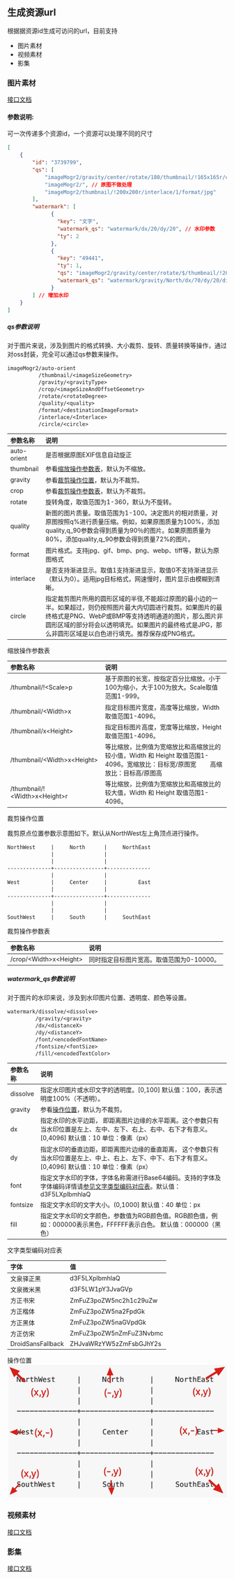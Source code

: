 ## 生成资源url

根据据资源id生成可访问的url，目前支持
* 图片素材
* 视频素材
* 影集

### 图片素材

[接口文档](http://xyapi.xiaoniangao.cn/project/300/interface/api/7681)

#### 参数说明:

可一次传递多个资源id，一个资源可以处理不同的尺寸
```json
[
    {
        "id": "3739799",
        "qs": [
            "imageMogr2/gravity/center/rotate/180/thumbnail/!165x165r/crop/165x165/interlace/1/format/jpg",
            "imageMogr2/", // 原图不做处理
            "imageMogr2/thumbnail/!200x200r/interlace/1/format/jpg"
        ],
        "watermark": [
              {
                "key": "文字",
                "watermark_qs": "watermark/dx/20/dy/20", // 水印参数
                "ty": 2 
              },
              {
                "key": "49441",
                "ty": 1,
                "qs": "imageMogr2/gravity/center/rotate/$/thumbnail/!200x200r/crop/200x200/interlace/1/format/jpg",
                "watermark_qs": "watermark/gravity/North/dx/70/dy/20/dissolve/10"
              }
        ] // 增加水印
    }
]
```

##### qs参数说明

对于图片来说，涉及到图片的格式转换、大小裁剪、旋转、质量转换等操作，通过对oss封装，完全可以通过qs参数来操作。
```
imageMogr2/auto-orient
          /thumbnail/<imageSizeGeometry>
          /gravity/<gravityType>
          /crop/<imageSizeAndOffsetGeometry>
          /rotate/<rotateDegree>
          /quality/<quality>
          /format/<destinationImageFormat>
          /interlace/<Interlace>
          /circle/<circle>
```

| 参数名称 | 说明 |
| :-----| :----|
| auto-orient | 是否根据原图EXIF信息自动旋正 |
| thumbnail | 参看[缩放操作参数表](#thumbnail)，默认为不缩放。 |
| gravity | 参看[裁剪操作位置](#gravity)，默认为不裁剪。 |
| crop | 参看[裁剪操作参数表](#crop)，默认为不裁剪。 |
| rotate | 旋转角度，取值范围为1-360，默认为不旋转。 | 
| quality | 新图的图片质量。取值范围为1-100。决定图片的相对质量，对原图按照q%进行质量压缩。例如，如果原图质量为100%，添加quality,q_90参数会得到质量为90％的图片。如果原图质量为80%，添加quality,q_90参数会得到质量72%的图片。 |
| format | 图片格式。支持jpg、gif、bmp、png、webp、tiff等，默认为原图格式 |
| interlace | 是否支持渐进显示。取值1支持渐进显示，取值0不支持渐进显示（默认为0）。适用jpg目标格式，网速慢时，图片显示由模糊到清晰。 |
| circle | 指定裁剪图片所用的圆形区域的半径,不能超过原图的最小边的一半。如果超过，则仍按照图片最大内切圆进行裁剪。如果图片的最终格式是PNG、WebP或BMP等支持透明通道的图片，那么图片非圆形区域的部分将会以透明填充。如果图片的最终格式是JPG，那么非圆形区域是以白色进行填充。推荐保存成PNG格式。 |

<a name="thumbnail">缩放操作参数表</a>

| 参数名称 | 说明 |
| :-----| :----|
| /thumbnail/!\<Scale\>p | 基于原图的长宽，按指定百分比缩放。小于100为缩小，大于100为放大。Scale取值范围1-999。 |
| /thumbnail/\<Width\>x | 指定目标图片宽度，高度等比缩放，Width取值范围1-4096。 |
| /thumbnail/x\<Height\> | 指定目标图片高度，宽度等比缩放，Height取值范围1-4096。 |
| /thumbnail/\<Width\>x\<Height\> | 等比缩放，比例值为宽缩放比和高缩放比的较小值，Width 和 Height 取值范围1-4096。宽缩放比：目标宽/原图宽   高缩放比：目标高/原图高 |
| /thumbnail/!\<Width\>x\<Height\>r | 等比缩放，比例值为宽缩放比和高缩放比的较大值，Width 和 Height 取值范围1-4096。|

<a name="gravity">裁剪操作位置</a>

裁剪原点位置参数示意图如下。默认从NorthWest左上角顶点进行操作。
```
NorthWest     |     North      |     NorthEast
              |                |    
              |                |    
--------------+----------------+--------------
              |                |    
West          |     Center     |          East 
              |                |    
--------------+----------------+--------------
              |                |    
              |                |    
SouthWest     |     South      |     SouthEast
```

<a name="crop">裁剪操作参数表</a>

| 参数名称 | 说明 |
| :-----| :----|
| /crop/\<Width\>x\<Height\> | 同时指定目标图片宽高。取值范围为0-10000。 |

##### watermark_qs参数说明

对于图片的水印来说，涉及到水印图片位置、透明度、颜色等设置。
```
watermark/dissolve/<dissolve>
         /gravity/<gravity>
         /dx/<distanceX>
         /dy/<distanceY>
         /font/<encodedFontName>
         /fontsize/<fontSize>
         /fill/<encodedTextColor>
```

| 参数名称 | 说明 |
| :-----| :----|
| dissolve | 指定水印图片或水印文字的透明度。[0,100] 默认值：100，表示透明度100%（不透明）。 |
| gravity | 参看[操作位置](#gravity_w)，默认为不裁剪。 |
| dx | 指定水印的水平边距， 即距离图片边缘的水平距离。这个参数只有当水印位置是左上、左中、左下、右上、右中、右下才有意义。[0,4096] 默认值：10 单位：像素（px）|
| dy | 指定水印的垂直边距，即距离图片边缘的垂直距离， 这个参数只有当水印位置是左上、中上、右上、左下、中下、右下才有意义。[0,4096] 默认值：10 单位：像素（px） | 
| font | 指定文字水印的字体，字体名称需进行Base64编码。支持的字体及字体编码详情请[参见文字类型编码对应表](#font)。默认值：d3F5LXplbmhlaQ |
| fontsize | 指定文字水印的文字大小。(0,1000] 默认值：40 单位：px |
| fill | 指定文字水印的文字颜色，参数值为RGB颜色值。RGB颜色值，例如：000000表示黑色，FFFFFF表示白色。 默认值：000000（黑色） |

<a name="font">文字类型编码对应表</a>

| 字体 | 值 |
| :-----| :----|
| 文泉驿正黑 | d3F5LXplbmhlaQ |
| 文泉微米黑 | d3F5LW1pY3JvaGVp |
| 方正书宋 | ZmFuZ3poZW5nc2h1c29uZw |
| 方正楷体 | ZmFuZ3poZW5na2FpdGk |
| 方正黑体 | ZmFuZ3poZW5naGVpdGk |
| 方正仿宋 | ZmFuZ3poZW5nZmFuZ3Nvbmc |
| DroidSansFallback | ZHJvaWRzYW5zZmFsbGJhY2s |

<a name="gravity_w">操作位置</a>
![操作位置](./img/g.jpg)

### 视频素材

[接口文档](http://xyapi.xiaoniangao.cn/project/300/interface/api/7132)

### 影集

[接口文档](http://xyapi.xiaoniangao.cn/project/300/interface/api/7141)
